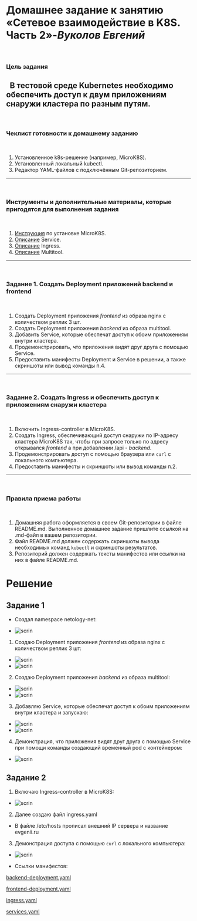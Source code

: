 # **Домашнее задание к занятию «Сетевое взаимодействие в K8S. Часть 2»**-***Вуколов Евгений***
 
### Цель задания
 
В тестовой среде Kubernetes необходимо обеспечить доступ к двум приложениям снаружи кластера по разным путям.
 
------
 
### Чеклист готовности к домашнему заданию
 
1. Установленное k8s-решение (например, MicroK8S).
2. Установленный локальный kubectl.
3. Редактор YAML-файлов с подключённым Git-репозиторием.
 
------
 
### Инструменты и дополнительные материалы, которые пригодятся для выполнения задания
 
1. [Инструкция](https://microk8s.io/docs/getting-started) по установке MicroK8S.
2. [Описание](https://kubernetes.io/docs/concepts/services-networking/service/) Service.
3. [Описание](https://kubernetes.io/docs/concepts/services-networking/ingress/) Ingress.
4. [Описание](https://github.com/wbitt/Network-MultiTool) Multitool.
 
------
 
### Задание 1. Создать Deployment приложений backend и frontend
 
1. Создать Deployment приложения _frontend_ из образа nginx с количеством реплик 3 шт.
2. Создать Deployment приложения _backend_ из образа multitool. 
3. Добавить Service, которые обеспечат доступ к обоим приложениям внутри кластера. 
4. Продемонстрировать, что приложения видят друг друга с помощью Service.
5. Предоставить манифесты Deployment и Service в решении, а также скриншоты или вывод команды п.4.
 
------
 
### Задание 2. Создать Ingress и обеспечить доступ к приложениям снаружи кластера
 
1. Включить Ingress-controller в MicroK8S.
2. Создать Ingress, обеспечивающий доступ снаружи по IP-адресу кластера MicroK8S так, чтобы при запросе только по адресу открывался _frontend_ а при добавлении /api - _backend_.
3. Продемонстрировать доступ с помощью браузера или `curl` с локального компьютера.
4. Предоставить манифесты и скриншоты или вывод команды п.2.
 
------
 
### Правила приема работы
 
1. Домашняя работа оформляется в своем Git-репозитории в файле README.md. Выполненное домашнее задание пришлите ссылкой на .md-файл в вашем репозитории.
2. Файл README.md должен содержать скриншоты вывода необходимых команд `kubectl` и скриншоты результатов.
3. Репозиторий должен содержать тексты манифестов или ссылки на них в файле README.md.



# **Решение**

## **Задание 1**

- Создал namespace netology-net:

- ![scrin](https://github.com/Evgenii-379/1.5-1.5.md/blob/main/Снимок%20экрана%202025-03-17%20163033.png)

1. Создаю Deployment приложения _frontend_ из образа nginx с количеством реплик 3 шт:

- ![scrin](https://github.com/Evgenii-379/1.5-1.5.md/blob/main/Снимок%20экрана%202025-03-17%20163621.png)
- ![scrin](https://github.com/Evgenii-379/1.5-1.5.md/blob/main/Снимок%20экрана%202025-03-17%20163437.png)

2. Создаю Deployment приложения _backend_ из образа multitool:

- ![scrin](https://github.com/Evgenii-379/1.5-1.5.md/blob/main/Снимок%20экрана%202025-03-17%20164117.png)
- ![scrin](https://github.com/Evgenii-379/1.5-1.5.md/blob/main/Снимок%20экрана%202025-03-17%20164130.png)

3. Добавляю Service, которые обеспечат доступ к обоим приложениям внутри кластера и запускаю:

- ![scrin](https://github.com/Evgenii-379/1.5-1.5.md/blob/main/Снимок%20экрана%202025-03-17%20164651.png)
- ![scrin](https://github.com/Evgenii-379/1.5-1.5.md/blob/main/Снимок%20экрана%202025-03-17%20164638.png)

4. Демонстрация, что приложения видят друг друга с помощью Service при помощи команды создающий временный pod с контейнером:

- ![scrin](https://github.com/Evgenii-379/1.5-1.5.md/blob/main/Снимок%20экрана%202025-03-17%20214928.png)

## **Задание 2**

1. Включаю Ingress-controller в MicroK8S:

- ![scrin](https://github.com/Evgenii-379/1.5-1.5.md/blob/main/Снимок%20экрана%202025-03-17%20224713.png)

2. Далее создаю файл ingress.yaml
- В файле /etc/hosts прописал внешний IP сервера и название evgenii.ru

3. Демонстрация доступа с помощью `curl` с локального компьютера:

- ![scrin](https://github.com/Evgenii-379/1.5-1.5.md/blob/main/Снимок%20экрана%202025-03-17%20234152.png)


- Ссылки манифестов:

[backend-deployment.yaml](https://github.com/Evgenii-379/1.5-1.5.md/blob/main/config.yml/backend-deployment.yaml)

[frontend-deployment.yaml](https://github.com/Evgenii-379/1.5-1.5.md/blob/main/config.yml/frontend-deployment.yaml)

[ingress.yaml](https://github.com/Evgenii-379/1.5-1.5.md/blob/main/config.yml/ingress.yaml)

[services.yaml](https://github.com/Evgenii-379/1.5-1.5.md/blob/main/config.yml/services.yaml)








